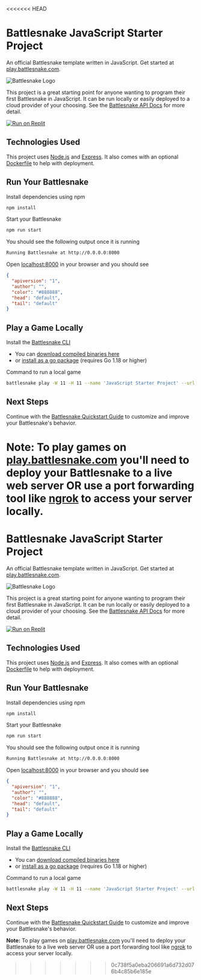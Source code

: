 <<<<<<< HEAD
# Battlesnake JavaScript Starter Project

An official Battlesnake template written in JavaScript. Get started at [play.battlesnake.com](https://play.battlesnake.com).

![Battlesnake Logo](https://media.battlesnake.com/social/StarterSnakeGitHubRepos_JavaScript.png)

This project is a great starting point for anyone wanting to program their first Battlesnake in JavaScript. It can be run locally or easily deployed to a cloud provider of your choosing. See the [Battlesnake API Docs](https://docs.battlesnake.com/api) for more detail.

[![Run on Replit](https://repl.it/badge/github/BattlesnakeOfficial/starter-snake-javascript)](https://replit.com/@Battlesnake/starter-snake-javascript)

## Technologies Used

This project uses [Node.js](https://nodejs.dev/) and [Express](https://expressjs.com/). It also comes with an optional [Dockerfile](https://docs.docker.com/engine/reference/builder/) to help with deployment.

## Run Your Battlesnake

Install dependencies using npm

```sh
npm install
```

Start your Battlesnake

```sh
npm run start
```

You should see the following output once it is running

```sh
Running Battlesnake at http://0.0.0.0:8000
```

Open [localhost:8000](http://localhost:8000) in your browser and you should see

```json
{
  "apiversion": "1",
  "author": "",
  "color": "#888888",
  "head": "default",
  "tail": "default"
}
```

## Play a Game Locally

Install the [Battlesnake CLI](https://github.com/BattlesnakeOfficial/rules/tree/main/cli)

- You can [download compiled binaries here](https://github.com/BattlesnakeOfficial/rules/releases)
- or [install as a go package](https://github.com/BattlesnakeOfficial/rules/tree/main/cli#installation) (requires Go 1.18 or higher)

Command to run a local game

```sh
battlesnake play -W 11 -H 11 --name 'JavaScript Starter Project' --url http://localhost:8000 -g solo --browser
```

## Next Steps

Continue with the [Battlesnake Quickstart Guide](https://docs.battlesnake.com/quickstart) to customize and improve your Battlesnake's behavior.

**Note:** To play games on [play.battlesnake.com](https://play.battlesnake.com) you'll need to deploy your Battlesnake to a live web server OR use a port forwarding tool like [ngrok](https://ngrok.com/) to access your server locally.
=======
# Battlesnake JavaScript Starter Project

An official Battlesnake template written in JavaScript. Get started at [play.battlesnake.com](https://play.battlesnake.com).

![Battlesnake Logo](https://media.battlesnake.com/social/StarterSnakeGitHubRepos_JavaScript.png)

This project is a great starting point for anyone wanting to program their first Battlesnake in JavaScript. It can be run locally or easily deployed to a cloud provider of your choosing. See the [Battlesnake API Docs](https://docs.battlesnake.com/api) for more detail.

[![Run on Replit](https://repl.it/badge/github/BattlesnakeOfficial/starter-snake-javascript)](https://replit.com/@Battlesnake/starter-snake-javascript)

## Technologies Used

This project uses [Node.js](https://nodejs.dev/) and [Express](https://expressjs.com/). It also comes with an optional [Dockerfile](https://docs.docker.com/engine/reference/builder/) to help with deployment.

## Run Your Battlesnake

Install dependencies using npm

```sh
npm install
```

Start your Battlesnake

```sh
npm run start
```

You should see the following output once it is running

```sh
Running Battlesnake at http://0.0.0.0:8000
```

Open [localhost:8000](http://localhost:8000) in your browser and you should see

```json
{
  "apiversion": "1",
  "author": "",
  "color": "#888888",
  "head": "default",
  "tail": "default"
}
```

## Play a Game Locally

Install the [Battlesnake CLI](https://github.com/BattlesnakeOfficial/rules/tree/main/cli)

- You can [download compiled binaries here](https://github.com/BattlesnakeOfficial/rules/releases)
- or [install as a go package](https://github.com/BattlesnakeOfficial/rules/tree/main/cli#installation) (requires Go 1.18 or higher)

Command to run a local game

```sh
battlesnake play -W 11 -H 11 --name 'JavaScript Starter Project' --url http://localhost:8000 -g solo --browser
```

## Next Steps

Continue with the [Battlesnake Quickstart Guide](https://docs.battlesnake.com/quickstart) to customize and improve your Battlesnake's behavior.

**Note:** To play games on [play.battlesnake.com](https://play.battlesnake.com) you'll need to deploy your Battlesnake to a live web server OR use a port forwarding tool like [ngrok](https://ngrok.com/) to access your server locally.
>>>>>>> 0c738f5a0eba206691a6d732d076b4c85b6e185e
